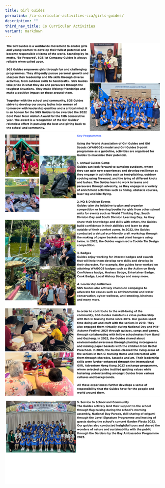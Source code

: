 ```yaml
---
title: Girl Guides
permalink: /co-curricular-activities-cca/girls-guides/
description: ""
third_nav_title: Co Curricular Activities
variant: markdown
---
```

![](/images/ccagg2024__1_.png)
![](/images/ccagg2024__2_.png)
![](/images/ccagg2024__3_.png)
![](/images/ccagg2024__4_.png)
![](/images/ccagg2024__5_.png)